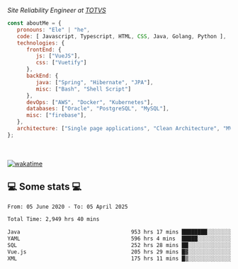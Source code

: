 <p><em>Site Reliability Engineer at <a href="https://www.totvs.com/">TOTVS</a></br>
</em></p>


```javascript
const aboutMe = {
   pronouns: "Ele" | "he",
   code: [ Javascript, Typescript, HTML, CSS, Java, Golang, Python ],
   technologies: {
      frontEnd: {
         js: ["VueJS"],
         css: ["Vuetify"]
      },
      backEnd: {
         java: ["Spring", "Hibernate", "JPA"],
         misc: ["Bash", "Shell Script"]
      },
      devOps: ["AWS", "Docker", "Kubernetes"],
      databases: ["Oracle", "PostgreSQL", "MySQL"],
      misc: ["firebase"],
   },
   architecture: ["Single page applications", "Clean Architecture", "MVC", "Microservices"],
};
```
</br></br>
[![wakatime](https://wakatime.com/badge/user/a3a8ed06-d304-4d6b-bc86-4adc418cdea7.svg)](https://wakatime.com/@a3a8ed06-d304-4d6b-bc86-4adc418cdea7)
<h2>💻 Some stats 💻</h2>

<!--START_SECTION:waka-->

```txt
From: 05 June 2020 - To: 05 April 2025

Total Time: 2,949 hrs 40 mins

Java                                   953 hrs 17 mins ████████░░░░░░░░░░░░░░░░░   32.32 %
YAML                                   596 hrs 4 mins  █████░░░░░░░░░░░░░░░░░░░░   20.21 %
SQL                                    252 hrs 28 mins ██░░░░░░░░░░░░░░░░░░░░░░░   08.56 %
Vue.js                                 205 hrs 29 mins █▓░░░░░░░░░░░░░░░░░░░░░░░   06.97 %
XML                                    175 hrs 11 mins █▒░░░░░░░░░░░░░░░░░░░░░░░   05.94 %
```

<!--END_SECTION:waka-->
